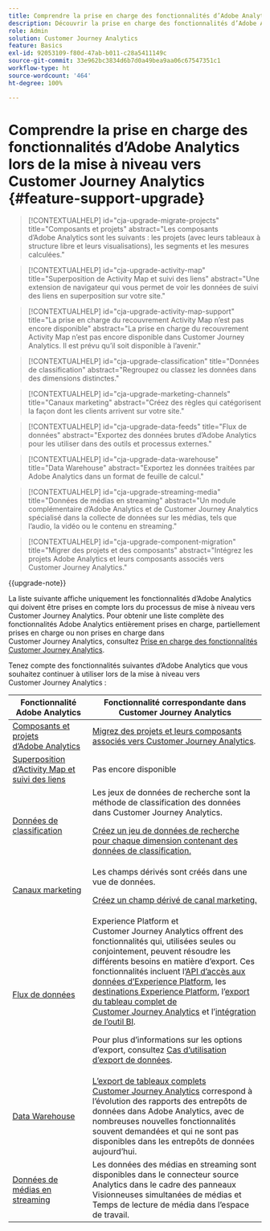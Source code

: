 ```yaml
---
title: Comprendre la prise en charge des fonctionnalités d’Adobe Analytics lors de la mise à niveau vers Customer Journey Analytics
description: Découvrir la prise en charge des fonctionnalités d’Adobe Analytics lors de la mise à niveau vers Customer Journey Analytics
role: Admin
solution: Customer Journey Analytics
feature: Basics
exl-id: 92053109-f80d-47ab-b011-c28a5411149c
source-git-commit: 33e962bc3834d6b7d0a49bea9aa06c67547351c1
workflow-type: ht
source-wordcount: '464'
ht-degree: 100%

---
```


# Comprendre la prise en charge des fonctionnalités d’Adobe Analytics lors de la mise à niveau vers Customer Journey Analytics {#feature-support-upgrade}

<!-- markdownlint-disable MD034 -->

>[!CONTEXTUALHELP]
>id="cja-upgrade-migrate-projects"
>title="Composants et projets"
>abstract="Les composants d’Adobe Analytics sont les suivants : les projets (avec leurs tableaux à structure libre et leurs visualisations), les segments et les mesures calculées."

<!-- markdownlint-enable MD034 -->

<!-- markdownlint-disable MD034 -->

>[!CONTEXTUALHELP]
>id="cja-upgrade-activity-map"
>title="Superposition de Activity Map et suivi des liens"
>abstract="Une extension de navigateur qui vous permet de voir les données de suivi des liens en superposition sur votre site."

<!-- markdownlint-enable MD034 -->

<!-- markdownlint-disable MD034 -->

>[!CONTEXTUALHELP]
>id="cja-upgrade-activity-map-support"
>title="La prise en charge du recouvrement Activity Map n’est pas encore disponible"
>abstract="La prise en charge du recouvrement Activity Map n’est pas encore disponible dans Customer Journey Analytics. Il est prévu qu’il soit disponible à l’avenir."

<!-- markdownlint-enable MD034 -->

<!-- markdownlint-disable MD034 -->

>[!CONTEXTUALHELP]
>id="cja-upgrade-classification"
>title="Données de classification"
>abstract="Regroupez ou classez les données dans des dimensions distinctes."

<!-- markdownlint-enable MD034 -->

<!-- markdownlint-disable MD034 -->

>[!CONTEXTUALHELP]
>id="cja-upgrade-marketing-channels"
>title="Canaux marketing"
>abstract="Créez des règles qui catégorisent la façon dont les clients arrivent sur votre site."

<!-- markdownlint-enable MD034 -->

<!-- markdownlint-disable MD034 -->

>[!CONTEXTUALHELP]
>id="cja-upgrade-data-feeds"
>title="Flux de données"
>abstract="Exportez des données brutes d’Adobe Analytics pour les utiliser dans des outils et processus externes."

<!-- markdownlint-enable MD034 -->

<!-- markdownlint-disable MD034 -->

>[!CONTEXTUALHELP]
>id="cja-upgrade-data-warehouse"
>title="Data Warehouse"
>abstract="Exportez les données traitées par Adobe Analytics dans un format de feuille de calcul."

<!-- markdownlint-enable MD034 -->

<!-- markdownlint-disable MD034 -->

>[!CONTEXTUALHELP]
>id="cja-upgrade-streaming-media"
>title="Données de médias en streaming"
>abstract="Un module complémentaire d’Adobe Analytics et de Customer Journey Analytics spécialisé dans la collecte de données sur les médias, tels que l’audio, la vidéo ou le contenu en streaming."

<!-- markdownlint-enable MD034 -->

<!-- markdownlint-disable MD034 -->

>[!CONTEXTUALHELP]
>id="cja-upgrade-component-migration"
>title="Migrer des projets et des composants"
>abstract="Intégrez les projets Adobe Analytics et leurs composants associés vers Customer Journey Analytics."

<!-- markdownlint-enable MD034 -->

{{upgrade-note}}

La liste suivante affiche uniquement les fonctionnalités d’Adobe Analytics qui doivent être prises en compte lors du processus de mise à niveau vers Customer Journey Analytics. Pour obtenir une liste complète des fonctionnalités Adobe Analytics entièrement prises en charge, partiellement prises en charge ou non prises en charge dans Customer Journey Analytics, consultez [Prise en charge des fonctionnalités Customer Journey Analytics](/help/getting-started/aa-vs-cja/cja-aa.md).

Tenez compte des fonctionnalités suivantes d’Adobe Analytics que vous souhaitez continuer à utiliser lors de la mise à niveau vers Customer Journey Analytics :

| Fonctionnalité Adobe Analytics | Fonctionnalité correspondante dans Customer Journey Analytics |
|---------|----------|
| [Composants et projets d’Adobe Analytics](https://experienceleague.adobe.com/fr/docs/analytics/analyze/analysis-workspace/build-workspace-project/freeform-overview) | [Migrez des projets et leurs composants associés vers Customer Journey Analytics](https://experienceleague.adobe.com/fr/docs/analytics/admin/admin-tools/component-migration/prepare-component-migration). |
| [Superposition d’Activity Map et suivi des liens](https://experienceleague.adobe.com/fr/docs/analytics/analyze/activity-map/overview) | Pas encore disponible |
| [Données de classification](https://experienceleague.adobe.com/fr/docs/analytics/components/classifications/c-classifications) | Les jeux de données de recherche sont la méthode de classification des données dans Customer Journey Analytics.<p>[Créez un jeu de données de recherche pour chaque dimension contenant des données de classification.](/help/getting-started/cja-upgrade/cja-upgrade-dataset-lookup.md)</p> |
| [Canaux marketing](https://experienceleague.adobe.com/fr/docs/analytics/components/marketing-channels/c-getting-started-mchannel) | Les champs dérivés sont créés dans une vue de données. <p>[Créez un champ dérivé de canal marketing.](/help/getting-started/cja-upgrade/cja-upgrade-marketing-channel.md)</p> |
| [Flux de données](https://experienceleague.adobe.com/fr/docs/analytics/export/analytics-data-feed/data-feed-overview) | Experience Platform et Customer Journey Analytics offrent des fonctionnalités qui, utilisées seules ou conjointement, peuvent résoudre les différents besoins en matière d’export. Ces fonctionnalités incluent l’[API d’accès aux données d’Experience Platform](https://experienceleague.adobe.com/docs/experience-platform/data-access/api.html?lang=fr), les [destinations Experience Platform](https://experienceleague.adobe.com/docs/experience-platform/destinations/ui/activate/export-datasets.html?lang=fr), l’[export du tableau complet de Customer Journey Analytics](/help/analysis-workspace/export/export-cloud.md) et l’[intégration de l’outil BI](/help/data-views/bi-extension.md).<p>Pour plus d’informations sur les options d’export, consultez [Cas d’utilisation d’export de données](/help/use-cases/data-export/overview.md).</p> |
| [Data Warehouse](https://experienceleague.adobe.com/fr/docs/analytics/export/data-warehouse/data-warehouse) | [L’export de tableaux complets Customer Journey Analytics](/help/analysis-workspace/export/export-cloud.md) correspond à l’évolution des rapports des entrepôts de données dans Adobe Analytics, avec de nombreuses nouvelles fonctionnalités souvent demandées et qui ne sont pas disponibles dans les entrepôts de données aujourd’hui. |
| [Données de médias en streaming](https://experienceleague.adobe.com/fr/docs/media-analytics/using/media-overview) | Les données des médias en streaming sont disponibles dans le connecteur source Analytics dans le cadre des panneaux Visionneuses simultanées de médias et Temps de lecture de média dans l’espace de travail. |

